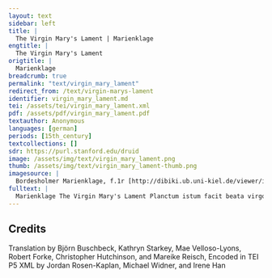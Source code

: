```yaml
---
layout: text
sidebar: left
title: |
  The Virgin Mary's Lament | Marienklage
engtitle: |
  The Virgin Mary's Lament
origtitle: |
  Marienklage
breadcrumb: true
permalink: "text/virgin_mary_lament"
redirect_from: /text/virgin-marys-lament
identifier: virgin_mary_lament.md
tei: /assets/tei/virgin_mary_lament.xml
pdf: /assets/pdf/virgin_mary_lament.pdf
textauthor: Anonymous
languages: [german]
periods: [15th_century]
textcollections: []
sdr: https://purl.stanford.edu/druid 
image: /assets/img/text/virgin_mary_lament.png
thumb: /assets/img/text/virgin_mary_lament-thumb.png
imagesource: |
  Bordesholmer Marienklage, f.1r [http://dibiki.ub.uni-kiel.de/viewer/image/PPN379967243/2/]
fulltext: |
  Marienklage The Virgin Mary's Lament Planctum istum facit beata virgo Maria cum quattor personis deuotis deuotissime bona sexta feria ante prandium in ecclesia ante chorum in loco aliquantaum eleuato vel extra ecclesiam, si bona est aura. Here begins the most devout lamentation of the Blessed Virgin Mary in a compassionate and devout exposition. Planctus iste non est ludus nec ludibrium, sed est planctus et fletus et pia compassio Marie virginis gloriose. This lamentation is neither a play nor a funny joke, but is a lamenting and a wailing and devout compassion for the glorious Virgin Mary. Et cuandocunque fit a bonis et deuotis hominibus, in genere siue in specie valde prouocat homines circumstantes ad pium fletum et ad compassionem, sicut facit sermo deuotus bona sexta feria de passione domini nostri Jhesu Cristi. And in general or in particular, whenever it is performed by good and devout people it will Si non potest fieri bona sexta feria commodose propter sermonem de passione domini, tunc beata virgo faciat istum planctum antea cum suis, sicut feria secunda post dominicam palmarum ante prandium. If, because of the sermon on the Lord’s passion, it is not possible to perform on Good Friday, at the time when the Blessed Virgin together with her confidantes once broke out into this lamentation, [it shall be performed] on the Monday of the Holy Week before lunch. Iste planctus fit commodose in duabus horis et media. This lamentation can be conveniently performed in two and a half hours. Et omnia, que tunc fiunt ab illis quinque personis, non debent fieri cum festinacione nec nimia mora, sed medio et bono modo. And everything which was once done by these five persons shall not be performed in a hurry or exaggeratedly slow, but medium-fast and in a good way. Ille, qui est Jhesus, est deuotus sacerdos. The actor playing Jesus is a devout priest. Maria iuuenis. Mary is a young man. Johannes ewangelista sacerdos. John the Evangelist is a priest. Maria Magdalena et mater Johannes ewangelista iuuenis. Mary Magdalene and the mother of John are young men. Jhesus debet se preparare cum casula rubra. Jesus must wear a red vestment. Johannes simili modo. John must do the same. Jhesus et Johannes debent habere dyademata de papiro; dyadema Jhesu habeat rubram crucem ante et retro. Jesus and John are wearing crowns made of paper; Jesus’ crown shows a red cross at the front and the back. Maria debet se preparare cum vestibus, sicut Maria Magdalena in nocte pasche. Mary must wear a garment like that of Mary Magdalene for the Easter vigil. Johannes habeat gladium de ligno cum vagina, quem tenet in manu, quum exit cum rigmo suo. John has a wooden sword with a sheath which he holds in his hand and with Et Johannes debet sepius tangere cor Marie vel pectus eius. And John has to touch Mary’s heart or Et quum facit actum suum, statim deponit gladium. And when he has performed his part, he immediately lays down the sword. Iuuenis quidam bene vestitus potest postea lumbos crucifixi. Well-costumed young men may take away the sword together with the cloth of silk with which the Blessed Virgin before had covered the loins of the Crucified. Dominus Jhesus cum primo exit cum alijs quattuor personis, deuote portat crucem in manibus suis. In the beginning, the Lord Jesus enters the stage with the four other characters, devoutly carrying the cross in his hands. Et quum cantauit versum "Quoniam tribulacio proxima est", statim deponit crucem. And when he has sung the verse “For tribulation is near,” he immediately lays down the cross. Et quum faciunt planctum, dominus Jhesus debet habere crucifixum ante se. And when they perform the lamentation, the Lord Jesus must hold the cross in front of him. Et cuandocunque facit actum, tunc crucem deponit et intrudit crucifixum. And as soon as he has performed this act, he puts down the cross and rams the crucifix into the ground. Beata virgo stat a dextris Jhesu Cristi cum Maria Magdalena. Together with Mary Magdalene, the Blessed Virgin stands on the right side of Jesus. Johannes a sinistris cum matre sua. John and his mother stand on the left. Virgo Maria quum facit actum suum, vadit ad medium et aliquando vertit se ad filium ad orientum, aliquando ad occidentem, aliquando ad aquilones, aliquando ad meridiem cum gladio Symeonis, quem tenet beatus Johannes ante pectus eius. When the Virgin Mary performs her part, she steps into the center and at one point turns east towards her son, at one point to the west, at another point to the north, and at one point to the south and towards the sword of Simeon, which St. John holds to her chest. Aliquando beata virgo expandit brachia sua, aliquando leuat manus suas ad filium cum oculis: omnia cum moderamine. At one point, the Blessed Virgin reaches out her arms, Quandocunque fecit actum suum, vadit at locum suum et stat a dextris. As soon as she has performed her part, she steps back to her place and stands on the right. Simili modo faciunt alij. The others do the same. Quum exeunt et quum intrant, faciunt tria paria: primo exit dominus Jhesus cum cruce cum Johanne ewangelista, post hos beata virgo cum Maria Magdalena, vltimo mater Johannes cum rectore, et ille incipit psalmum "Circumdederunt me viri mendaces" vsque ad locum preparatum. When they enter and exit the stage, they make up three pairs: first of all, the Lord Jesus Ffinito psalmo dominus Jhesus cantat solus versum "Quoniam tribulacio proxima est" et vertit faciem ad occidentem semper. After the end of the psalm, Jesus alone sings the verse “For tribulation is near,” turns his face westwards and stays this way. Vnusquisque dicat rigmum suum cum deuocione plangendo in eadem et nota et dono discreto. Everyone recites his rhymed Quum Jhesus finiuit versum "Quoniam tribulacio", Johannes ewangelista statim dicit ad omnem populum plangendo: When Jesus has finished the verse “For tribulation is near,” John the Evangelist immediately turns to all the people and sorrowfully says: Johannes ewangelista John the Evangelist: Horet, gij salighen lude, Listen, you blessed people, Vnde latet juw beduden, and let it be shown to you Wo vnse leue here Jhesu Crist, how our dear Lord Jesus Christ, De eyn schepper hemmels vnde eerden ist, Creator of Heaven and Earth, Huden vmme vnsen wyllen heft geleden de marter grot, today suffered great torture for our sake, Dar tho ok den bytteren dot! and, in addition to that, bitter death!   Horet ersten, wo vnse leue here an der tijt to completen  Hear, first of all, how our dear Lord at the time of Compline Vmme vnsen wyllen blodich sweet wolde sweten; sweated bloody sweat for our sake, Dat he alwyllynges ok wolde ga&esup;n, and how he also went voluntarily Dar en syne vygende wolden va&esup;n; to where his enemies caught him, Dat he Judam, synen valschen vrund, and how he kissed Judas, his disloyal friend, Kussen wolde vor syne munt on the mouth, Vnde valsklyken wolde vorraden werden, when he was about to be betrayed as treacherously Alse gy eyn mynsche vp dusser erden. as any man who ever walked the earth. De yoden, de he hadde van herten leeff, The Jews, whom he loved with all his heart, Venghen ene alse eynen morder vnde deeff. took him captive as if he were a murderer or a thief. He wart ok in den suluen stunden In the same hour, Vor Annas ghetoghen vnde gebunden; he was also dragged before Annas and bound; De beghunde en vmme syne lere tho vragen. he [Annas] began to question him about his teachings Do wart he in syne hilgen wanghen geslagen. There he was struck on his holy cheeks.   Horet, wo vnse leue here in der nachtstunde  Hear how our dear Lord on that night Vmme vnsen wyllen wart gevangen vnde gebunden was taken captive and bound for our sake Vnde wort vor byschop Cayphas getoghen! and was dragged before bishop Cayphas! Dar wart he so rechte ouele beloghen: There he truly was basely slandered: Syne vygende, de yoden, dar to rade gynghen, his enemies, the Jews, took counsel Wo se ene mochten to deme dode bryngen. there about how they might put him to death. Dar horde vnse leue here mennich smelyk word: There our dear Lord heard many scornful words: Se staffeden syne werden hylgen bord, they insulted his worthy, holy birth, Se seden, dat he nicht were godes kynd, they said that he wasn’t the son of God; Also deger weren se vorblynd. that is how very blind they were. Syne gotlyken ogen see vorbunden; They bound his godly eyes; Alumme en de grymmighen yoden stunden all around him stood the grim Jews Vnde hadden en vor enen doren who took him for a fool Vnde slogen en to synen gotlyken oren. and struck him around his godly ears. Se spreken smelyken: bystu Crist, They spoke mockingly: if you are Christ So entrade, van weme du geslagen byst! then tell us who hit you! Se bespygeden syn gotlyke antlat, They spat on his godly countenance, Se makeden dat vul vnreyne vnde nat, - they sullied and drenched it completely – O leuen vrundes, wat groter smaheyt was em dat! O dear friends, what a terrible offence this was to him!  Horet, wo vnse leue here wart vor Pylatum gebracht!  Hear, how our dear Lord was brought before Pilot! Dar wart he so rechte ouele bedacht: There he was truly mistreated: Se seden, dat vnse here were eyn droghenere they said that our Lord was a deceiver Vnde lerede deme volke ok valsche lere. and also that he taught the people false teachings. Pylatus sende vnsen heren hen to herodes; Pilot sent our Lord to Herod De wart sere gevrowet des: who was very pleased about this: He me&esup;nde, dat he were eyn to&esup;uerer he thought that he [our Lord] was a conjurer Vnde ok der lude gokeler. and also a misleader of the people. Herodes hadde gerne wunder van em geseen; Herod would have gladly seen some of his miracles; Des enmochte em doch nicht bescheen. but that was not to happen for him. He began vnsen heren vele to vraghen, He began to ask our Lord many questions Vnde de yoden begunden ouer em sere to klaghen: and the Jews began to complain greatly about him; Vnse here sweech al stylle vnde wolde em nicht berichten, and our Lord kept completely silent and would not tell him anything; Do bespottede Herodes Jhesum Cristum myt alle synen knechten, then Herod, with all his men, mocked Jesus Christ. He to&esup;ch em eyn do&esup;ren kleyt an He dressed him in a fool’s costume Vnde let en also wedder to Pylatum gan. and sent him back to Pilot like that. Dat le&esup;et vnse leue here myt groder dult Our dear Lord endured this with great patience Vor vnse sundychlyken schult. for our guilty sins. Horet, wo vnse leue here vmme vnse sunde Hear, how our beloved Lord was pitifully bound Yamerliken vmme eyne zule wart gebunden! to a column for the sake of our sins! Also mortlyken sere Thus was our dear, Wart do geslagen vnse werde truten here, worthy Lord murderously beaten. Lat an al synem lychamme nicht heles enbleeff No part of his body was left intact Vnde syn dure blo&esup;d ouer alle syn leuent dreff. and his precious blood ran all over his living body. Se vlechteden eyne scharpe do&esup;rne krone; They wove a sharp crown of thorns De druckeden se an syn houet schone, and pressed it down upon his fair head Dat syn hylge dure blo&esup;t so that his holy, precious blood Ouer syn hilge antlat vlo&esup;t. flowed down over his blessed countenance. Dar worpen se vort ere vule spekelen an, They spat foully [upon him] Dat he wart gestalt alse eyn spyttels man. so that he looked like he was made of spit. Se slogen syn hilge houet myt enem rore They beat his blessed head with a rod Vnde belacheden Marien kynt alse enen doren; and laughed at Mary’s child as if he were a fool. Se togen em eyn purpuren kleyt an vnde vyllen vp ere knee They dressed him in purple and fell to their knees: Ghegrutet systu, der yoden koningh! ho&esup;nlyken spreken see. “Hail to you, King of the Jews!”, they said disdainfully.  Dar negest wart vnse leue here vor gherichte getogen  After that our dear Lord was dragged before the court Vnde menniger hande wijs valschlyken beloghen. and was treacherously slandered in many different ways. Eyn valsch ordel wart ouer em geda&esup;n, A false verdict was passed on him so Dat me ene scholde an eyn krutze sla&esup;n. that they crucified an innocent man. He droch synes sulues crutze vth der stat; He dragged his cross of beams out of the city. Tho groter smaheyt schach em dat. It was a great disgrace that this happened to him. Se hangeden en daran lyk enem mysdedegen deue. They hanged him on it like a scurrilous thief. Do bewysede he vns syne groten leue, There he showed us his great love In deme dat he vor syne vygende bat, by praying for his enemies; Dar he af geleden hadde pyne vnde groten hat. there he had cast off pain and great hatred. Syner drofnysse was noch vele mere: His suffering was yet even greater: He leyt bynnenwendych alto grot herte swere, inside, he suffered great and unbearable anguish Do he syne werden moder Marien when he heard his worthy mother Mary Horde bytterlyken sere wenen vnde scrygen. very bitterly weeping and crying. Dar weren ok twe mo&esup;ordere gevangen; Two murderers had also been caught; disgracefully, Dar wart he smelyken twyschen gehanghen. he was hung between them. Deme enen vorgaff he in der latesten stunde He forgave one of them in his final hour Vmme eyne korte ruwe al syne sunde. after he had done brief penance for all his sins.  Vnse leue here rep ok eynen yamerlyken schrey:  Our beloved Lord let out a woeful cry: Hely, hely, lamazabathani! “Hely, hely, lamazbathani!” Dat ys: myn got, myn got, worvmme hestu my vorgeten? That is to say: “my God, my God, why have you forsaken me?”Matthew 27:46 Do bespotteden en de yoden vnde dar entyegen repen: Then the Jews mocked him and shouted back at him: Kum hijr nedder van deme crutze, bystu Crist, “Come down here from the cross if you are Christ So wyl wij louen, dattu godes sone byst! then we will believe that you are God’s son!” Dar negest eschede vnse leue here drynken; Thereafter our beloved Lord asked for a drink; Do leten se em etyk vnde gallen schenken. then they had vinegar and gall brought to him. Dar neghest sprak he: consummatum est! Thereafter he spoke: “it is finished!" Vnde ok: in dyne hende bevole ik, vader, mynen geyst! And also: “In your hands father, I command my spirit!” Also leyt do den bytteren dot vnse leue here. Thus our lord suffered bitter death. Ok wart syne hilghe syde doresteken myt enem spere; Thus his holy side was pierced with a lance; Dar vlo&esup;t vth water vnde blot. water and blood flowed out of it. Dar sach me do an den creaturen yammer grot: Then the creatures were seen to suffer great sorrow: De harden steyne toreten van synen pynen, The hard stones shattered for his pain, Der sune let van groter dro&esup;fnisse ere schynent, The sun stopped shining for great distress, De erde began van grotem yammer to beuen, The earth began to quake for great sorrow, De doden in den grauen begunden ok wedder to leuen. - The dead in the graves came back to life again. Leue vrunde, gy hebben hort, wat leden het Jhesus Cristus vnse Dear friends, you have heard what our dear Lord Jesus Christ has suffered. Nu wyl ik juw lesen noch vuste mere: Now I want to read much more to you: Dat lydent sunte Marien, dat wyl wij hijr nu anheuen. We now want to start telling what St. Mary suffered. God late juw so lange leuen, May God let you live so long Dat dij syne hulde vordenen, - that you earn his grace, Vnde helpet huden sunte Marien wenen! and, today, help to mourn St. Mary! Betrachtet huten myt vlyte ere byttercheyt, Consider carefully today her bitterness De se so swarlyken leyt that she suffered so deeply Vmme eres leuen kyndes dot, for the death of her beloved child, Dar he vns mede geloset heft vth aller not! by which he delivered us from all our misery! Hijr vmme, gij vrowen vnde ok gij man, For that reason, all you women and men, Latet juw ere lydent to herten ga&esup;n! let her suffering enter your heart! Bewenet dat van herten ynnichliken, Lament this profoundly from the heart, Dat gij mogen myt vrowden ewychlyken so that you can be joyfully and eternally Myt gode vnde myt Marien wesen with God and with Mary Vnde vor der ewygen helle genesen! and be saved from eternal Hell! Dat vns dat allen beschee, For this, which is happening to all of us, So gat sytten vp juwe knee, go down on your knees, Spreket eyn Pater noster myt ynnicheyt say a heart-felt pater noster Vnde ok Aue Maria to juwer selen salycheyt! and an Ave Maria for the salvation of your soul! Johannes post Pater noster dicit ad omnem populum Following the paternoster, John says to all of the people: Ghat sytten, gy leuen kynder, an dessen guden daghe, Be seated, dear children on this fine day, Horet der reynen junckfrowen Marien weynent vnde klaghe! hear the weeping and lament of the pure virgin Mary! Beata virgo Maria iucipit hic planctum suum dolorosissimum deuotissime. Psalmus: St. Virgin Mary here piously begins her most sorrowful lamentation. Psalm: *Anxiatus est in me spiritus meus, *My spirit is afraid, *In me turbatum est cor meum! *My heart is restless! *Nu bedrouet sik myn geyst an mynem herten sere, *Now the spirit in my heart becomes very sad, *Noch mer wen gy wyf gewan dorch mynes kyndes ere. *exceeding even what you, women, gained through my child’s honor. Sancta Maria dicit et vertit se ad populum St. Mary speaks and turns toward the audience. O aller barmhertigeste god, Oh most merciful God, Wo grot ys myne klaghe vnde myn not how great is my lament and my suffering Vmme Jhesus Cristum, den leuen sone myn! because of Jesus Christ, my beloved son! Ik vruchte, he mot in groten noden syn. I fear he may be in great peril. Ach woste yk, wor yk mochte Alas, if I only knew where I could Ghan, dar yk ene sochte! go to search for him! Dar gynge yk myt wyllen gerne hyn, Gladly and willingly I’d go there Scholdet ok kosten dat leuent myn. even if it would cost my life. Beata virgo cautat hoc The blessed virgin sings this: Conturbata sunt omnia ossa mea, et anima mea turbata est valde. All my bones are disquieted, and my soul is in great turmoil. Sancta Maria statim dicit ad Johannem: St. Mary immediately says to John: Johannes, myn leue o&esup;m, wat mach dat beduden? John, my dear nephew, what may that mean? Ghynnert synt gesammelt vele lude, Many people have gathered, Se ropen lude und beren swar. they are grieving loudly and behaving sadly. Eya nu gha myt my alda&esup;r Come on, go there with me, La&esup;t vns beseen, wat see bedryuen! let us have a look at what they are doing! Sanctus Johannes respondet St. John responds: Neen, Maria leue medder wij moget leuer blyuen! No, dear mother Mary, we would rather stay here! De yoden synt eres ouermodes also vil, The Jews are so full of arrogance, Vor war ik dy dat saghen wyl. in truth I want to tell you this! Se brochten sunte Peter darto in desser nacht, They made St. Peter this night, Dat he synes heren vorso&esup;k vnde syner macht; forsake his lord and his power; Schege my armen manne ok also, if the same thing happened to me, a mere man, Des worde yk nummer vro. I would never be happy again. Sancta Maria respondit St. Mary responds: Johannes, myn vil leue vrund, John, my very dear friend, Twyde my an desser stund, listen to me at this hour Vnde ga myt my aldar, and go with me there, Wente yd ys dar mennich var! because there are many dangers! Lat vns beseen, wat se bedryuen! Let us see what they are doing! Ik wyl stede by dy blyuen; I will remain ever by your side; Myt der warheyt schaltu dat beseen: in truth, you shall see this: Ik wyl vaste sta&esup;n vnde ok nicht van dy vleen I will remain steadfast and not leave your side. Sume nicht! wij mogen nu nicht lenger stan. Don’t delay! Let’s not stay here any longer. Sanctus Johannes respondet St. John responds: Maria, leue medder, yk wyl gerne myt dy ga&esup;n. Mary, dear mother, I will gladly go with you. Scholde yk ok darvmme lyn den bytteren dot, Even if I suffer a bitter death, Ik vorlate dy nicht in desser groten not. I will not abandon you in this great peril. Valde modicum transeunt, silicet, si est opus, usque ad medium circuli. Et sancta Maria statim incipit cantare Quickly they move over, if necessary; namely, up into middle of the circle. And St. Mary immediately begins to sing: *Owe des ghandes, des yk gha *Alas that I walk *Myt yamer vnde myt ruwen! *With pain and sorrow! *Myn kynt an deme crutze steyt, *My child is standing with the cross, *Myn leyt wil sik vornuwen. *My suffering begins again. (Hic imponit gladium) (Here she picks up the sword) *Owe, owy, owe *Alas, alas, alas *Des gandes, des yk nu ghe! *That I must walk this path! *Ik mot scrygen yummermer: *I must wail now and forever: *Owe, owy, owe! *Alas, alas, alas! *Bedrouet synt de synne myn, *My senses are defeated, *Went de heylant ys in pyn, *because the Saviour is in pain *De myn kynt ys vnde ok myn god *who is my child and also my God, *Vnde der enghel sabaoth. *and the lord of angels. *Owy, owe! *Alas, alas! *Owe, leyder wat ik nu vynde *Alas, more painful still is what I see *An mynem herten truwen kynde! *in the child dear to my heart! (Hic deponit gladium) (Here she puts down the sword.) *Wor schal ik arme maget blyuen? *Where shall I, poor maiden remain? *Dot, kum her vnde my vorswynde! *Death, come here and claim me! Sancta Maria extendit manum ad filium hic et dicit ad sanctum Johannes Here St. Mary extends her hand to her son and says to St. John: See, Johannes leue o&esup;m, See, John, dear nephew, Wat ys gehanget vor vns an den bo&esup;m, what is hanging before us on the tree, Ys yd eyn mynsche edder eyn worm? is it a man or a serpent? Id wyndet sik in den neghelen vnde drift groten storm; It twists itself on the nails and is in the great throes of death; Id mot in groten bytteren pynen syn. it must be in great and bitter pain. Sanctus Johannes respondet plangendo St. John responds, mourning: Owe, Maria, dat ys dat leue kynt dyn! Alas Mary, that is your beloved child! See, wo yd gevyllet sta&esup;t See, how he hangs there tormented Vnde ok vp synem hilgen houede ha&esup;t and around his holy head Van scharpen do&esup;rne eyne krone! he has a crown of sharp thorns! Dat hilge blot vlut ouer syn antlat schone, Holy blood flows over his lovely face Ok ouer syne ogen bet in syne munt. Tand over his eyes and into his mouth. O Maria, see, wo yd steyt gewund: O Mary, see how he hangs there tortured: Dat mochte eynem stene entfarmen! that even a stone could be moved by it! O leuen kyndere, helpet dat altomale bekarmen! O dear children, now all help to lament him! Sancta Maria respondet: Saint Mary responds: Owe, ys dat myn leue truten sone? Alas, is that my dear beloved son? Ik wolde, dat syne scharpen dornekrone I wish that his sharp crown of thorns Vp mynem houede sete an dessen stunden, sat on my head in this hour, Vnde syne mennichualdigen depen wunden and his many deep wounds Vor em weren an mynem lyue, were on my body Vppe dat he mochte leuendich blyuen. instead of his so that he could stay alive. Et cantat: And she sings: *Owe, yamer vnde not! *Alas, pain and misery! *Owe, mynes leuen kyndes dot, *Alas, the death of my dear child *Den ik an herten drage *that I carry in my heart *Vnde so yamerliken klaghe! *and lament so sorrowfully! *Yo gha ik wedder vnde dort, *Now I go here and there, *Noch entret hijr nemant vort, *and still no one here steps forward *De desse martere beweynede! *to mourn this suffering! *Owe, elende! *Alas, miserable ones! (Hic plangit cum manibus.) (Now she gestures mournfully with her hands.) *Owy, owe my huten vnde jummermer Alas, woe is me today and forevermore *Vmme mynes kyndes do&esup;t! *because of my child’s death! *Myn kummer ys so rechte grot. *My sorrow is so very great. *Owy, owe! *Alas, woe is me! Et dicit vlterius And continues: Eya, moderlyke herte, Oh, motherly heart, Wat lydestu pyne vnde smerte! how you are suffering misery and pain! Dominus Jhesus dicit habens crucifixum ante se Holding the cross in front of him, Lord Jesus says: Myn volk, wo seer hestu dy an my gewraken! My people, how much you have tormented me! Ik hebbe dy doch nicht to leyde gedan edder gespraken? I didn’t do or say anything to harm you. Myn volk, yk vorede dy ouer dat wylde meer My people, I lead you over the wild sea Vnde vordruckede Pharaonis heer; and I swallowed Faroah’s army; Ik reghende dy enghelsch brod I made the angels’ bread rain down Yn der wo&esup;stenyge to dyner no&esup;t: in the desert to relieve your hardship: Darvmme hestu my ghevanghen this is why you captured me Vnde darto an dat crutze gehanghen! and hung me on the cross! De vosse hebben ere kulen, Foxes have their dens Dar se ynne schulen, where they hide, De vogele hebben ere neste, birds have their nests, De heren hebben ere gheveste, - lords have their strongholds, Des mynschen sone leyder nicht enha&esup;t, -- the son of man sadly doesn’t have any place Dar syn kranke houet ane sta&esup;t. where his poor head may rest. Owy vnde we, wart doch ny mynschen so we! Alas and alas, never did anyone suffer so much! Sancta Maria cantat post hoc Then St. Mary sings: *Ik horede enen ro&esup;p: *I heard a cry: *Dat ys mynt kynt Jhesus, de myr geschop *that is my child Jesus, who created me *Vnde al de werlt gemeyne; *and all the world together; *Des mot yk arme schrygen vnde weynen. *because of that I must weep and cry. *Van Jherusalem gy vrowen, *You women of Jerusalem, *Nu helpet huden schowen *now join me in watching *Mynes leuen kyndes dot, *the death of my beloved child, *Dat hyr hanget naket vnde blot! *who hangs here naked and stripped. *Owy, owe! *Alas, alas! Sancta Maria dicit post hoc ricmum After these rhymes, St. Mary says: Ach wo grote pyne vnde smerte Oh, what great pain and sorrow Lydet myn arm bedrouede herte my poor afflicted heart suffers Vmme mynes leuen kyndes byttercheyt, Because of the torment of my dear child, Dat in so groter not an deme hilgen crutze steyt! who hangs on the holt cross in such great misery! Weren vnse herte ok van steynen, Even if our hearts were of stone, Se mosten doch nu mede weynen. They would still have to weep with us. Sancta Maria vertit se ad filias Jerusalem dicens vel cantans St. Mary turns to the daughters of Jerusalem, saying, or rather singing: *Weynet gij truwen susteren myn, *Weep you loyal sisters of mine, *Helpet my armen drouych syn *join me in my sadness *Vnde klagen mynen not! *and lament my misery! *Myn kummer ys worden grot *My grief has grown and grown *Vmme mynes kyndes do&esup;t. *at the death of my child. Et dicit vltra ad filias Jherusalem And she says, continuing, to the daughters of Jerusalem: Gij leuen sustere, latet juw entbarmen You dear sisters, Huden ouer my vyl armen! have pity today for poor me! Seet an myne smerte vnde grote byttercheyt, Look at my pain and my great torment, De yk an mynem herten drage vmme mynes kyndes leyt! that I carry in my heart because of my child’s suffering! Sancta Maria Magdalena St. Mary Magdalene: *O quantus luctus *Oh, what great grief *Nobis est inductus *is laid upon us *Pre hac tristicia! *by this sadness! *Owe vns armen! *Alas, poor us! *Got late sik irbarmen *God have mercy *Ouer vnse grote leyt! *on our suffering! Sancta Maria Magdalena vadit ad medium et dicit ricmum St. Mary Magdalene goes to the center and says in rhyme: Owe, wo grote yamercheyt Alas, how great sorrow Vns armen vrowen nu besteyt affects us poor women now Dorch de bytteren martere vnses leuen heren, because of the bitter martyrdom of our dear Lord, Den huten de yoden myt groten vneren whom today the Jews, with great dishonor, Vnde myt vnschult hebben to deme dode bracht! put to death, an innocent man! Eya, dyt ys wol eyn bedrouet dach, Oh, this is indeed a sorrowful day, Dat wij ene vor vns hanghen seen! on which we see him hanging before us! Wo mochte vns groter leyt bescheen! How could any greater sorrow befall us! O leue here Jhesu Criste, wo gherne stoure yk vmme dy, O, beloved lord Jesus Christ, how gladly I would die in your place, Wente van groten sunden hestu gheloset my. because you have delivered me from great sins. Et cantat vlterius pro gratiarum actione And she continues in song, as an act of gratitude: *Ghelauet systu, here Jhesu Crist, *Praise be unto you, lord Jesus Christ *Went du also barmehertich byst, *because you are so merciful, *Dattu dy yo wult irbarmen *that you show mercy *Ouer my vyl armen! *to poor me! *Du hest geloset my, *you have saved me; *Des wyl yk jummer lauen dy. *for that I will always praise you. Maria Magdalena dicit statim ad beatam virginem Mary Magdalene immediately says to the Blessed Virgin: O Maria, eddele, reyne maghet, Oh Mary, noble and pure maiden, Dyn grote lydent sij deme leuen gode gheklaghet. your great suffering shall be mourned before God. Mater Johannis ewangeliste cantat post hoc Then the mother of John the Evangelist sings: *Jam auctor lucis *Now the creator of light *Nunc in ligno crucis *hangs constrained *Stat in angustia. *on the wood of a cross. *Nu sy wij myt sorgen *Now, today, we are *Huten gar vorborgen *laden with troubles *Vnde in der yamercheyt. *and in sorrow. Mater Johannis dicit The mother of John says: O wo grote not vnde smerte Oh what great misery and pain Lyden nu vnse bedroueden herte, our saddened hearts suffer now Wente wij Jhesum Cristum, der waren sunnen schyn, because we see Jesus Christ, the true light of the sun, In groter yamercheyt vor vns hangen seen! hanging in front of us in great sorrow! O leuen kyndere, bewenet nu vnses heren dot, Oh dear children, now weep for our lord’s death Vppe dat he vns mote losen vth aller no&esup;t! so that he might deliver us from all hardship! O leue here Jhesu Criste, mochte yk nu myt dy steruen O dear lord Jesus Christ, if I could die with you now, Vnde also dyne hulde vorweruen, and with that procure your grace, Ik sumede nicht bet tho morghen I would not wait until tomorrow Vnde wolde dar ok nicht vore sorghen. and also would not think twice about it. Maria, leue suster, dyn grote lydent vnde weynen Mary, dear sister, your great suffering and weeping Mochte vntfarmen deme harden steyne. would move a hard stone to pity. Sancta Maria vertit se ad populum et dicit St. Mary turns to the audience and says: Ach wo grote pyne vnde smerte Oh, what great pain and sorrow Lydet myn arme bedrouede herte my poor afflicted heart suffers Vmme mynes leuen kyndes byttercheyt, Because of the torment of my dear child, De in so groter not an deme hilgen crutze steyt! ho hangs on the holy cross in such great misery! Weren vnse herte ok van steynen, Even if our hearts were of stone, See mosten doch nu mede weynen. they would still have to weep with us. Maria cantat Mary sings: Vrunt Johannes, neue gute, Friend John, dear nephew, Help my armen godes moter help me, poor mother of God Klagen mynes kyndes leuent, to lament the life of my child Dat deme dode ys gegeuen! who has been put to death! O wat Cristus duldet Oh what Christ suffers, Vnde an deme crutze sweuet hanging on the cross, Gar al vnuorschuldt! free of guilt! Sancta Maria ad filium suum benedictum dicit hoc et ad sanctum Johannem ewangelistam St. Mary says this to her blessed son and to St. John the Evangelist: O wy vnde we, wo grot herteleyt Oh, alas and alack, what great heartache Ys my armen bedroueden moder nu bereyt, now afflicts me, a poor wretched mother, O leue kynt, vmme de bytteren marter dyn! O dear child, because of your bitter torment! Hijr vmme, Johannes, leue neue myn, Therefore John, my dear nephew, Help my armen moder beklagen vnde beweynen help this poor mother to lament and bewail Jhesum Cristum den vyl reynen, Jesus Christ, in his purity Den de yoden hebben gevanghen whom the Jews took captive Vnde ok an dat hilge crutze ghehangen! and hanged on that holy cross! Leue o&esup;m, lat dy dit to herten ga&esup;n, Dear nephew, let this enter your heart, Wente he dy alle gud heft geda&esup;n! Tbecause he has only done good things for you! Sanctus Johannes cantat et vertit se ad populum Saint John sings and turns to the people: Tristor et cuncti tristantur I am saddened and all are saddened De tua tristicia; because of your misery; [Omnes] Tecum lacrimantur, all are crying with you, Eructant suspiria. they are breaking out in loud sighs. Hic rubescit oculus, These eyes are becoming red, Flet fidelis populus the faithful people cry De Cristi mesticia. over Christ’s torments. Maria, moder vnde maget reyne, Mary, mother and pure virgin, Yk byn dyner suster kynt. I am your sister’s child. Dyn grote scrygent vnde dyn weynent Your great crying and wailing Klagen alle, de hijr synt. is lamented by all who are present. Hijr wert vyl mennich oge rot Here many eyes are turning red Vmme dynes kyndes dot, because of the death of your child Dat hijr hanget ver vns blot. who hangs here in front of us naked. Johannes vltra dicit ad Mariam, matrem Cristi John then says to Mary, mother of Christ: Maria, leue medder, he scholde eyn steynen herte dragen, Mary, dear mother, he would have to have a heart of stone, De dynes kyndes dot nicht kunde helpen beklagen; who could refrain from helping lament the death of your child. Wart gy mynsche so steynen, Are you people made of stone De nu myt vns nicht kunde weynen? that you cannot cry with us? Maria, leue medder, we nu wyl rechte ouerdencken Mary, dear mother, the one who will now rightly consider Vnde ok in syn herte sencken and take into his heart your crying, Dyn weynent, den scrygent, dynes reynen herten not Tyour wailing, the grief of your pure heart Vnde dynes leuen kyndes bytter dot, and the bitter death of your dead child, De mot myt dy trurent han can share your sorrow Vnde aller werlde valsche vrowde la&esup;n. and relinquish the false joy of all the world. Sancta Maria Magdalena et mater Johannis ewangeliste simul cantat St. Mary Magdalene and the mother of John the Evangelist sing together: O quam tristis et afflicta Oh, how sad and afflicted Fuit illa benedicta was the blessed Mater vnigeniti! mother of the incarnated! Quis est homo, qui non fleret, Who is the man who does not cry, Matrem Cristi si videret when he sees the mother of Christ In tanto supplicio? in such great anguish? Mater Johannis dicit ricmum The mother of John says in rhyme: Ach, ach, wo sere lyde wy grote swere Alas, alas, how greatly we bear an immense burden Vmme dy, o leue truten here! for your sake, oh dear beloved lord! Sancta Maria cantat et vertit se ad occidentem St. Mary sings and turns to the west: We helpet klagen myn grote leyt? Who will help lament my great pain? Myn yamer de ys worden breyt. My sorrow has become immense. Wo kan ik arme dat nu dragen, How can I, poor me, now bear that Went yk in alle mynen dagen when, in all of my days, Ny vornam sulke swere! I have never experienced such a burden! Horen noch seen yk enkan; I can neither hear nor see: So grot leyt ny wyf gewan, such great suffering no woman has ever endured So yk arme nu dulde, as I - poor me - now do, Went he steruet ane schulde; since he dies without guilt: Dat komet van syner lere. that results from his teaching. Hic Maria virgo inspicit filium et eleuat manus ita cantans: Here the Virgin Mary looks at her son and raises her hands, singing thus: Trut sone myn, My beloved son, De moder dyn your mother An desser stunt at this hour Vt herten grunt from the bottom of her heart (Hic subtrahit manus.) (She lowers her hands.) Dy byddet ynnichliken: prays fervently: Giff my dynen dot Grant me death In desser not! in my peril! (Hic tangit pectus.) (She strikes her chest.) Myn herte, brich, Break my heart, Went ik see dich for I see you Hangen so yamerlyken! hanging so wretchedly! Hertenkynt, sprych, Child of my heart, speak, Myn not ys so bytterlich! my sorrow is so bitter! Hic Johannes capit gladium ambabus manibus, cum eo tangens virginis pectus genebus flexis. Et Maria cantat vlterius Here John grasps the sword with both hands and with it touches the chest of the kneeling Virgin. Mary continues, singing: Trut sone wert, Beloved worthy son, My geyt eyn swert a sword of misery Van yamer dorch myn herte! pierces my heart! (Hic vertit se ad occidentem et tangit pectus) (Here she raises her eyes to her son.) Do vp dyne ogen, see my an, Raise your eyes, look at me, Lose myner sorgen bant! release the binds of my suffering! Trut sone, kynt, Beloved son, child, Blodich dyne lede synt, your limbs are bloody, Dat gift my grote smerte! that causes me great pain. (Hic vertit se ad occidentum et tangit pectus.) (Here she turns her head and beats her breast.) Brich, herte myn, brich, Break my heart, break, Went yk hijr sta so bytterlich! since I stand her so wretchedly! So enmach nemant trosten mych, Nothing may console me Men de dot alleyne. but death alone Ik bydde dy, dot, I beg you, death, Kum, lose my vth desser not! come, release me from this grief! My ys worden myn herte dot, My heart has died, Ik enmach nicht mer weynen. I cannot cry anymore. Eya valsche yodenkynt, Alas, duplicitous Jew-children, (Hic vertit se ad aquilonem.) (Here she turns to the north.) Wo synt gy myt synnen blynt, How could you be so senseless Dat gy myn trut leue kynt as to destroy my dear beloved, Aldus ane schult vorderuen! innocent child thus! Wat han ik arme ju gedan, What have I, so wretched, done to you, Dat gy myn leuent lan that you let my life continue In so groter swere stan? in such great misery? Yk wunsche myt em to steruen. I wish to die with him. Hic Maria Magdalena et mater Johannis cantant secundo simul sicut prius canticum "O quam tristis et afflicta" s. et mater Johannis dicit ricmum "Ach ach, wo sere" vt prius Here Mary Magdalene and the mother of John sing together for the second time the earlier song “How sad and afflicted”. The mother of John says the rhyme “Alas, alas how greatly” Post hoc statim beata virgo Maria, si potest hoc commodose fieri. Immediately after this, the Blessed Virgin Mary, if it can be done conveniently, incipit secundo cum omni deuocione canticum "We helpet klagen myn grot leyt? Myn yamer de ys worden breyt" vt prius. begins for the second time with great devotion “Who will help to lament my great pain? My sorrow has become so immense" as before Et cantat ex integro cum omnibus gestibus sicut prius. and she sings with all her heart with all the gestures just as before. Sancta Maria quando finiat canticum istud secundo dicit ricmum When Saint Mary finishes this song for the second time, she says this rhyme: Eya schone bouen alle schone Alas, beauty above all beauty, Eya herteleue sone, alas, son, dear to my heart, Wor ys dyne schone hengevaren? where has your beauty disappeared to? Du werest de allerschoneste gebaren, You were the most beautiful child De gy van moderlyue gebaren wart, ever born of a mother's womb, Also wunnychlyck vnde tzart! so delightful and tender! Dy weren dyne wanghen, Your cheeks were Oft se myt rosen weren behanghen; as if they were garlanded with roses, Dyn antlat scheen also de sunne, your face shone like the sun, Dyn ogenblyk was also eyn vrolyk wunne. your gaze was joyful bliss. >O leue sone Jhesu Crist, Oh, beloved son Jesus Christ, Wo sere du nu gewundet byst! how terribly you are wounded now! Dy synt dyne lede van blode rot, Your limbs are red with blood Wentu an deme crutze lydest grote not. since you are suffering great anguish on the cross. Eya, du valsche yoden deyt, Oh you false deed of the Jews, Du werest dar sere to bereyt which was well built Dattu myn leue kynt mochtest bevlecken! to stain my beloved child! Ik wyl dat wedder bedecken: I want to cover him again: Id schal nicht lengher naket stan, He shall not remain naked any longer, Mynen do&esup;k wyl yk em vmme sla&esup;n, wrap my shawl around around him. Wente yk arme moder Marie and I, poor mother Mary, Eynen anderen doek wedder lye. will borrow another shawl later. Sancta Maria accipit hic pannum de serico album, cum quo tegit lumbos crucifixi, quem iuuenis quidam tenet cum galdio Symeonis et statim subdit. Saint Mary takes a shawl of white silk and with it covers the loins of the Crucified, the young man takes it with the sword of Simeon and immediately pulls it down again. Leuen kyndere, my ys grot not, day yk weyne. Dear children, my suffering is so great that I cry! O Maria Magdalene, Oh Mary Magdalene, O wat lydet nu dat leue kynd myn Oh how my dear child is now suffering, Vnde ok de werde truten meyster dyn! and also your beloved and worthy master. Maria Magdalena respondet Mary Magdalene replies: Maria, aller junckfrowen eyn ere, Mary, glory of all virgins, Ik bekenne wol, wat myn leue truten here I understand well what my dear beloved Lord suffers Nu lydet vor vns allen; now before us all; Ik mot van ruwen nedder vallen I cannot help but fall to the ground in pain Vnde beweynen syne grot herteleyt. and lament his great and heartfelt sorrow. O, wo he nu an deme crutze steyt! Oh, how he now hangs on the cross! (Eleuat oculus) (she raises her eyes) Eya Maria, neen mynslik herte Oh Mary, no human heart Kan begrypen syn lydent vnde grote smerte! can understand his suffering and great pain! O du valsche yodendeyt, Oh, you false deed of the Jews, Du makest, dat yk mot syngen eyn klagheleyt! it is your fault, that I must sing a lament! Maria plangit in medio circulo (Maria scilicet Magdalena)cantando vt sequitur Mary, that is to say, Mary Magdalene, mourns with song in the middle of the stage and continues: Maria, moder, reyne schryn, Mary, mother, shrine of purity, Dyn klagent wundet sere myn, your lamenting wounds me sorely, Darto de pyn as does the pain Des leuen truten heren myn! of my dear beloved Lord! Here, wo grot ys nu dyn not! Lord, how great your misery is now! Beweynen mot yk dynen dot. I must mourn your death. Der gnaden sot The fountain of grace Lyt den starken, swaren stot. is dealt a strong and heavy blow. Ik laue dy, leue here, I praise you greatly, dear Lord, An mynem herten sere in my heart, Nu vnde jummermere; now and forever more. Wo gud was dyne lere! How great were your teachings! Des lyde yk grote swere, For this I endure great anguish, Wor yk my henne kere, wherever I turn, O koningk aller eren! o king of honour. Maria Magdalena dicit Mary Magdalene says: O du arme yodenkynt, Oh you poor Jew child, Wo sere bystu nu vorblynt, how blind you are now, Dattu mynem leuen truten heren that you bound and captured Myt so groten vneren with such great dishonour Ghebunden hefst vnde ghevanghen, my dear beloved Lord Dartho in dat crutze ghehanghen! and hung him on the Cross! O Maria, syn lydent heft vnse herte do&esup;rgesteken, Oh Mary, his suffering has pierced our hearts, Also dat wij alle nicht vele mer konen spreken! so that all of us can hardly speak anymore! Alle gij leuen vrunde, de gij hijr nu vmme sta&esup;n, All you dear friends, who now are gathered here, Latet juw vnses heren lydent to herten ga&esup;n! let the suffering of our Lord enter your hearts. Wylle gij na dessem leuende myt vrowden syn, If you want to be joyful after this life, So danket em vor desse grote sware pyn! then be thankful to him for this great and heavy pain! Sancta Maria planctum istum cantat bis et eleuat brachia et plangit cum manibus et hoc quando pausat et tacet. St. Mary sings the following lament twice and raises her arms and mourns with her hands and then stops speaking and is silent: Owy, owe, wat lydet nu myn herte? Alas, alas, what is my heart now suffering? Owy, owe, dat lydet grote smerte! Alas, alas, it suffers great pain! Owy, owe, myr ys rechte, so en swert Alas, alas, I feel as if a sword, (Hic expandit manus.) (Here she extends her hands.) Dorch myne zele vnde ok dorch myn herte vert! were piercing my soul and my heart! O, owe, dat ys my nu beschert! Oh woe, that this has befallen me! O, owe, schach my ny so leyde! Oh woe, nothing so painful ever happened to me! Virgo Maria dicit vlterius ad populum: The Virgin Mary speaks further to the audience: Nu schowet, gij salygen lude, Now behold, you blessed people, Desse groten martere hude! the great torment happening today! Van yamer vnde van smerte My heart has been cut into pieces Dorchghesneden ys myn herte. by sorrow and by pain. Hic tangit cor eius cum gladio dicens sic Here she touches his heart with the sword, saying: Schowet, wo Symeonis grymmige douendige swert Behold how the grim and gruesome sword of Simeon Dorch myne sele vnde ok dorch myn herte vert! pierces my soul and pierces my heart! Gy saligen vrowen vnde man, You blessed women and men, Latet juw dat seer to herten gan let this deeply enter your hearts Vnde byddet den ryken got, and ask mighty God Dat he juw behode vor alsodane not, to protect you from this peril Dat gij an juwen kynden with your own children! Nummer alsulken yamer vynden! so that you never know such pain Mater Johannis ewangeliste cantat post hoc The mother of John the Evangelist then sings: Ach, wo sere Oh, how much Lydestu, here, you suffer, Lord, Grote pyne great pain Vmme de dynen, for your people, Borne der barmeherticheyt! fountain of charity! Ik wyl lauen I want to praise Allen bauen above all, Dyne gnade your grace Vro vnde spade morning and night, Alle tyt myt ynnicheyt. all the time with devotion. Et dicit vlterius And she continues to speak: Jhesu Criste, dyn grote herteleyt Jesus Christ, your great and heartfelt suffering, Vnde Marien, de so drouich hijr vor vns steyt, and Mary, who stands so bereft before us, Maket mennighem syne oghen rot. make many eyes red with tears. Help vns, leue here, vth aller not! Deliver us, Lord, from all peril! Troste myne leuen susteren Marien Comfort my dear sister Mary Vnde ok, de nu vmme dy weynen vnde scrygen. and also those who are crying and wailing for your sake. Hic vertit se ad populum beata virgo Maria Now the Blessed Virgin Mary turns to the audience: Groter klage ys myr not; I must lament greatly: Owe, leghe yk vor en dot! If only I could die in his place! Schypper, vader ys he myn, He is my creator and my father, Vnde yk syn gebarerin. and I gave birth to him. Syne wunden dot myr we; His wounds cause me pain; Myner klage ys noch mer, my lament is even greater, Dattu herteleue trut because you, love of my heart, Wedder my nicht machst werden lut! cannot speak a word to me! (Vertit se ad filium.) (She turns to her son.) Hertenkynt, nu troste mych, Child of my heart, now console me, See my nu and vnde sprich, look at me and speak Wente ik in den sweren sta because I am in peril Vnde ok nicht weyt, wor yk gha! and I also don’t know where to turn! Hic Maria virgo leuat oculos ad filium et dicit Here the Virgin Mary raises her gaze to her son and says: Eya, herteleue kynt, mochtestu my doch tospreken! Alas, beloved child, if only you could speak to me! Myn herte mot anders mydden entwey breken. Otherwise my heart may break in two. Inspicit filium cantans She looks at her son and sings: Spryk, leue kynt myn, an desser stund Speak, o dear child, in this hour Vth dyner gotliken munt: from your divine mouth: We schall myn trost werden who shall be my consolation Hijr vppe desser erden? here upon this earth? Et dicit And she speaks: Eya moderlyke herte, Alas motherly heart, Wat lydestu pyne vnde smerte! how you are suffering pain and anguish! Ik see mynen leuen sone weynen: I see my dear son cry: Ja were myn herte ok steynen, well, even if I had a heart of stone, Id moste doch nu tobreken. it would break now. Eya leue sone, kondestu spreken! Alas dear son, if you could speak! (Inspicit filium.) (she looks at her son.) Spryk my doch nu eyn wort to, Speak but one word to me now Dat my jummer wol do now and that will sustain me De wyle dat yk na dy leue! however long I live after you’re gone! Hijr steyt Johannes, myn leue neue, Here stands John, my dear nephew, De ys gar eyn drouich man; who is in complete despair; O leue kynt, sprik, wat schole wij beyde angan? O beloved child, speak, what shall the two of us do? Dominus Jhesus dicit hic ad matrem suam Lord Jesus speaks to his mother: Vrowes name, do na myner lere: Lady, follow my instruction: Weyne vnde scryge nicht so sere! Do not weep and wail so much! Dyn grot weynent vnde scrygent Your great weeping and wailing Myne bytter marter vornyget. causes my bitter suffering to begin anew. Allent, dat an my nu wert gewraken, All the punishment that has been brought upon me Dat hebben de propheten van my gespraken. was predicted by the prophets. Et cantat sic And he sings thus: Hely, Father, Hely, Father Lamazabathani? why have you forsaken me? Dominus Jhesus dicit ricmum Lord Jesus says in rhyme: Myn god, myn hemmelsche vader, see an myr! My God, my heavenly father, look at me! Wes hestu my vorlaten hijr Why have you forsaken me here In so bytterlyker swere, in more pain, Meer den sandes heft dat mere? than the sea has sand? Seet altomale an myk: All of you look at me once more: Wart gy martere des ghelyk, were you, o my pain, De yk vor den sunder nu lyde? the fate that I must now endure for the sinners? My aller werlde wyde My whole world Ys nu worden alto enghe. has now become so narrow. Ach, myn not ys nu alto strenghe! Alas my suffering is now so severe! Ik byn eyn worm vnde nenem mynschen gelijk, I am a worm and unlike any man, Eyn spot der werlde bekenne yk myk. I confess that I am an object of derision for all the world. Hemmelsche vader, my nicht vorlate, Heavenly father, do not forsake me, Wente alle dynck sta&esup;n an dynem rate! for all things happen according to your will! Maria virgo respondet The Virgin Mary responds: Nu hebbe ik volaren allent, dat yk ha&esup;n, Now I have lost everything that I had Vnde ok allent, dat yk gy gewan. and also everything that I ever gained. My deyt not, dat yk drouich byn: It hurts me that I am sad: O leue sone, wor schal dyne arme moder hin? O dear son, where shall your poor mother turn? We helpet my, vnde we gift my ra&esup;d Who will help me and who will give me counsel Van alle den luden, de hijr vmme sta&esup;t? of all the people who are gathered here? O leue kynt, schal ik nicht myt dy steruen, Oh, dear child, if I am not able to die with you, Men aldus yamerlyken vorderuen, but must fall into bitter ruin, So bedenke, leue sone, myn arme elende leuent! consider, dear son, my poor, miserable life! Myn lijf vnde myne zele hebbe yk dy ghegheuen. My body and my soul I have given to you. Jhesus cantat et post hoc dicit ad matrem Jesus sings and afterwards speaks to his mother: Mulier, ecce filius tuus! Woman, behold your son! Werde magetvnde moder myn, Worthy maid and mother of mine, Johannes schal dyn hoder syn, John shall be your guardian, Hebbe ene tho eneme kynde accept him as a child -- Id wyl sik nu anders nicht vynden -- —- there is no other way —- Vnde lat dyn grote weynent syn: and stop your excessive weeping: Dyn lydent ys my also grote pyn! your suffering also brings me great pain! Dar vmme byn yk van dy gebaren, For that reason I am born of you, Dat myne vrunde nicht werden loren. that my friends will not be lost. (Sancta Maria plangit semel cum manibus, et Johannes apponit gladium Symeonis) (St. Mary gestures once with her hands in mourning and John picks up the sword of Simeon.) Owy, owe der wesselingen schicht, Alas, alas, the evil deeds De huten schut an mych! which are being done to me today by the moneylenders! Seed, wo dyt scharpe swerd See how this sharp sword Dorch myne zele verd! pierces my soul! Et dicit eleuata facie ad filium And she speaks to her son with her face raised to look at him: Leue kynt, mynem herten ys so banghe, Dear child, there is so much fear in my heart, Vnde dat mot waren noch so lange, -- and it will endure, Och mochte yk myt dy lyden den bytteren dot! oh, if only I could suffer bitter death with you! Myn lydent ys nu mer wen to grot. My suffering has now become too great. O alder leueste, yk mot nu van dy scheyden, Oh, most beloved, I must now leave you; Sprek, leue kynt, we trostet nu vns beyden? speak, dear child, who will now console us both? Johannes, leue o&esup;m myn, John, my dear nephew, Ik wyl dy gerne horsam syn. I will gladly obey you. Johannes, wij vorlesen an desser stund John, I must now leave Jhesum Cristum, vnser hertenallerleuesten vrund. Jesus Christ, the friend dearest to our hearts. Nota: Maria Magdalena et mater Johannis cantant vt prius planctum "O quam tristis et afflicta" sq. Note: Mary Magdalene and the mother of John sing the lamentation “Oh, how sad and afflicted”, etc. as they did before. Mater Johannis dicit "Ach, ach wo sere" vt prius -- The mother of John recites “Alas, alas, how greatly” as before. Dominus Jhesus cantat et dicit ad Johannem Lord Jesus sings and speaks to John: Ecce mater tua! Behold your mother! Et dicit ad Johannem ricmum And he says to John in rhymes: Johannes, junghere ghute, John, good man, See nu an dyne leuen moter! behold your dear mother! Ik mot nu van hynnen varen, I must now depart from here, Dar vmme schaltu see wol vorwaren. therefore, you shall take good care of her. Ik mot nu wedder keren I must now return Tho mynem hemmelschen vader vnde heren; to my heavenly father and lord. See schal nu wesen de moder dyn, She shall now be your mother. Plech erer alse myn! Care for her as you did for me! Johannes, do dorch dyne gote: John, for the sake of your god, Nym se an dyne hode, take her into your care, Troste se leflyken in erer not, console her lovingly in her misery, Wan ik hebbe geleden den bytteren dot. because I have suffered bitter death. Johannes respondet John responds: Here vnde meyster, dat schal my ghetemen, Lord and master, that is fitting for me; Ik wyl se gerne to my nemen I’ll happily take her with me Vnde vor myne leuen moder vntfa&esup;n; and accept her as my dear mother; Ik wyl se nummermer vorla&esup;n. I will never leave her again. Gherne wyl yk se nemen an myne hute. Gladly I will take her into my care. Wat yk er ok kan do&esup;n to gute, Whatever good I can do for her, Dat wil ik van herten gerne don de wyle dat ik leue. I will do it with an eager heart as long as I live. O leue here god, nu gheue O beloved Lord God, now give Vns beyden den dot, death to both of us Wente yd ys vns warlyken not! because we are truly in peril! Ach leyder, de spegel wyl vns entga&esup;n, O woe, the mirror is escaping us, Dar alle de werlt kan by besta&esup;n! and through this the whole world may continue. We kan nu syn trurent la&esup;n, Who can forget his suffering? O hemmelsche god, van allen luden, de hijr vmme sta&esup;n? O heavenly God, who of all the people who are gathered here can stop mourning now? Jhesus cantat post hoc Jesus then sings: Pater, dimitte eis! Father, forgive them! Nu schal ok eyn ende syn Now there will be an end Der groten, bytter marter myn. to my great bitter torment. O hemmelsche vader, yk bydde dy, O heavenly father, I bid you, An mynem ende twyde my: grant me this in my final hour: Vorgiff nu ghanslyk completely forgive Den, de my so yamerlyk those who so wretchedly Myn leuent hebben ghenomen! took my life! Dat ende mynes leuendes ys nu ghekomen. The end of my life has now come. Jhesus cantat post hoc Jesus then sings: Consummatum est. It is finished. Aller proheten sproke synt nu vullenbracht, All the prophesies about the son of man De van des mynschen sone gy worden bedacht. that were ever conceived by the prophets have now been fulfilled. Dominus Jhesus clamat valida voce dicens Lord Jesus cries out with a loud voice: In manus tuas commendo spiritum meum. Into your hands I commend my spirit. Ik bevele an de hende dyn I commend into your hands Mynen geyst, o hemmelsche vader myn! my spirit, O my heavenly father! Sancta Maria audiens hoc cantat valida et lacrimabili voce prosternendo se ad terram, plangendo manibus St. Mary, listening to this, sings with a strong and tearful voice, while prostrating herself on the ground and making gestures of grief with her hands: Owy, owe, nu ys he dot! Alas, alas, now he is dead. Maria Magdalena statim leuat eam Mary Magdalene immediately helps her up. Sta vp, junckfrowe Maria, vnde wende dynen mo&esup;t! Stand up, Virgin Mary and take heart! Dynes kyndes martere schal mennighen wesen gu&esup;d. The torment of your child will benefit many. Sancta Maria cantat secundo prosternendo se ad terram, plangendo St. Mary sings, prostrating herself on the ground a second time, lamenting: Owy, owe, nu ys he dot! Alas, alas, now he is dead! Mater Johannis statim leuat cam dicens The Mother of John immediately helps her up, saying: Maria, leue suster myn, Mary, my dear sister, Sta vp vnde lat dyngrote weynent syn! stand up and stop your excessing crying! Dyn scrygent vnde ok dyn weynent Your wailing and your lamenting Vntfarmen mach den harden steynen. could draw pity from the hardest stones. Sancta Maria cantat tercio prosternendo se et plangendo manibus St. Mary sings and prostrates herself and makes gestures of grief with her hands: Owy, owe, nu ys he dot! Alas, alas, now he is dead! Johannes ewangelista dicit leuando eam John the Evangelist says, helping her up: Maria, nuew moder vnde leue medder myn, Mary, my new mother and dear aunt, Sta vp vnde lat dyn frote weynent syn! get up and stop your excessive crying! Yd mach nu nicht anders wesen, -- There is no other path, Is he dot, he mach wol wedder genesen. — if he is dead, he will surely rise again. Sancta Maria plangit post hoc et vertit se ad populum Then St. Mary laments and turns to the audience: Nu vornuwet sik myn not, Now my misery begins again Den ik yamerlyken drage that I bear so bitterly Vnde so klegeliken klage. and lament so deplorably.   Hedde gij em dat leuent la&esup;n If only you had let him live Vnde genomen myr dat lijff! and taken my life! Wat schal yk vyl arme wyff? what shall I, a poor woman, do? Ik byn syner worden anych! I have lost him! Johannes dicit John speaks: Maria, nuwe moder vnde leue medder myn, Mary, my new mother and dear aunt, Och lat dyn grote weynent syn! oh, stop your excessive crying! Id mochte anders nicht wesen: It could not be any different! He moste steruen, scholde de werlt ghenesen. He had to die for the world to be redeemed. Sancta Maria cantat post hoc St. Mary then sings: Owe, weer Oh, woe, who Heft syn speer readied his lance, Dar to bereydet, in order to part Dat he dich you Vnde mych and me So yamerlyken scheydet? so wretchedly? Johannes dicit ad hoc, tenens gladium in manibus John responds to this, holding the sword in his hands: O Maria, dyn lydent ys alto grot, Oh, Mary, your suffering is so great Id maket mennigem mynschen syne oghen rot. that it makes many eyes red with tears. Johannes cantat post sicut prius "Maria, moder vnde maget reyne." Then John sings as before “Mary, mother and pure virgin”. Sancta Maria cantat post hoc St. Mary then sings: Nu ys ok weynent myr beschen, Now I must cry again, Went yk synen dot moet se&esup;n, because I must watch the death of him Den ik ane swere ga&esup;r whom I, mother and virgin, Moder vnde maget geba&esup;r. bore without any pain. Jhesu Criste, leue kynt, ware mynsche vnde ware god, Jesus Christ, dear child, true man and true God, Du bekennest, wo grot nu ys myner zelen not you know how great is the anguish of my soul Vmme dat grote lydent dyn because of your great suffering Vnde dat yk dyner mo&esup;t anych syn. and because I had to lose you. Maria Magdalena deuote plangit post hoc Mary Magdalene then laments piously: De sune de lyt, The sun suffers, sun De steyn toryt, the stones crack, stone Dat laken splyt, -- the curtain tears, —the temple curtain Wo we ys myk, How sad I am, God, vmme dyk! God for you! De yoden bekeren sik. The Jews convert, they change their hearts De erde beuet, The earth shakes, earth De doden leuet. TRANSLATION OF SPOKEN LINE GOES HERE Myt herten vnde mund the dead live again. graves An desser stund, With heart and mouth, in this hour, O werde here, my dear Lord, Wij dy danken nu so sere! we thank you greatly!   Wat lyde wij nu vumme dynen bytteren dot! how much we suffer now because of your bitter death! O allerleueste, troste de armen kyndere dyn, O most beloved, now console your poor children, Sunderges Marien, de leuen truten moder dyn! especially Mary, your dear beloved mother! Sancta Maria plangit vlterius cantans St. Mary continues her lament, singing: Owe, dot Alas, death Dessen not you might be able to avert Mochtestu wol wenden, his suffering Woldestu van dyr if you would send Hijr to myr  Dynen baden senden! here to me! Maria dicit [St.] Mary speaks: Eya, eya moderlyke herte, Alas, alas, motherly heart, Wat lydestu pyne vnde smerte how you are suffering pain and sorrow Vmme Jhesum Cristum, den leuen sonen myn, for the sake of Jesus Christ, my dear son, Wente yk mot nu syner anych syn! because I now much be without him! Nota. Planctum sequentem beata virgo cantat bis, quia deuotissimus est, si fieri potest commodose. Note: If it is possible, the Blessed Virgin sings the following lament twice because it is most pious. In isto cantico, eciam in ricmo sequenti, sanctus Johannes tenet gladium Symeonis deuotissime flexis genubus in manibus suis directe ante beatam virginem, cum quo tribus vicibus tangit pectus euis deuote. During this song, and also during the following rhymes, St. John holds the sword of Simeon in his hands, kneeling most piously directly before the Blessed Virgin, and piously strikes his chest with it three times. Symeonis grymmige swert, Grim sword of Simeon, (Hic tangit primo. (Here he strikes himself for the first time.) Du byst my vnvorborghen, you are revealed to me; Du byst my lange vorbescherd, you have long been my destiny; Des mot ik sere sorgen. I am distressed about that. Hic tangit cor eius cum gladio dicens sic (Here he takes it [the sword] away.) De sunne vorlust eren schyn, The sun stops shining Alder werld gemeyne, all over the world; De erde beuet, dar se licht, the earth shakes in its place Ok klouen syk de steyne. and the stones break apart. Dot, kum, nym vns beyden, Death, come, take both of us, Dat ik nicht eyne so that I don’t Van em enscheyde part from him, alone So yamerliken! and in such misery. Syn blot my nu rodet, His blood reddens me (Tangit secundo.) (He strikes himself another time.) Syn dot my nu dodet, his death deadens me Syn not my nu nodet his sadness saddens me, Myt em ghelyke. as is my fate. Maria dicit vlterius ad populum Mary then speaks further to the audience: O gij saligen lute, Oh, you blessed people, Schowet dessen groten yamer hute behold today this great misery An moder vnde an kynde! of mother and of child! Seet, wo rechte swynde See, how quickly (Hic tangit tercio.) (He strikes himself a third time.) Symeonis scharpe douendyge swert Simeon’s sharp, grim sword Dorch myne sele henne verd cuts through my soul Vnde ok dorch myn bedrouede herte! and also through my grieving heart! Desse bytterlyke smerte The prophecy of this bitter pain Propheterede my her Symeon, was revealed to me by Simeon, Do yk Jhesum Cristum mynen leuen so&esup;n when I brought my dear son In den tempel godes brachte; Jesus Christ into God’s temple. He sprak: o maget, nu wachte! He spoke: “Oh, virgin, take heed! Du byst dynes modes nu so vro -- You are now so joyful — Id schal noch komen also, it will come to pass Dat eyn scharp swert schal treden that a sharp sword will cut Dorch dyne sele vnde dyn kynd dar mede! through your soul and your child with it! Maria Johannis ewangeliste plangit post hoc et cantat Mary, mother of John the Evangelist, then laments and sings: O godes kynt, oh, child of God, Wo blodich synt how bloody are Alle de hilgen lede dyn! all your holy limbs! Dat gift myneme herten pyn. That makes my heart ache. O du aller hogeste gud, Oh, you highest goodness, Ik nu sere beweynen mod I must now weep for Dynen groten swaren dot! your cruel and terrible death! Owy vnde owe ouer vnsen not! Alas and alack for our peril! Gheleden heft den swaren dot Jesus Christ, our dear Lord, Jhesus Cristus, vnse leue here. has suffered a cruel death. Leuen kyndere, helpet vns mede weynen sere! Dear children, help us to weep! Beter were wij vngeboren, TIt would be better if we had never been born, Worde syn hilge lydent an vns vorloren. than that his suffering be wasted on us. Sancta Maria cantat post hoc Then St. Mary sings: Fflecte ramos, arbor alta, Bend your branches, tall tree Densa laxa viscera, relax your broad limbs, Et rigor lentescat ille, and may your native Quem dedit natiuitas, stiffness relax, Vt superni membra regis so that you may spread the limbs of the highest king Miti tendas stipite! with a gentle trunk! Sancta Maria dicit et inspicit crucem St. Mary speaks and looks at the cross: O du eddele bo&esup;m van hoger werde, O noble and worthy tree, Boghe dy eyn kleyne to der erde, bow down to earth a little Dat yk kussen moge den leuen sone myn! so that I can kiss my beloved son! O wo drouych mot ik lange syn, Oh, how sad I will be for a long time Dat ik synes nicht kan aflangen! since I can’t reach him! O leue kynt, wo hoge bystu nu ghehangen! O dear child, how high you are hung now! Ny quam creature in so grote not, No creature was ever in such great peril Alse du, Jhesu Criste, o hemmelsche got! as you, Jesus Christ, o Heavenly God! We kan dy des danken, o ryke godes kynt? How can I thank you, child of the Almighty God? Troste my vnde alle, de nu vmme dy bedrouet synt! Console me and everyone who is wailing for you! Johannes respondet John responds: O eddele junckfrowe Maria vnde reyne maget, O noble and pure Virgin Mary, Dyn herteleyt sy gode van hemmelryke geklaget! your heart’s sorrow shall be lamented to God in Heaven! Vnse metelydent wyl sik nu ersten vornygen; Our communal suffering will now truly reveal itself; Ik mot myt luder stempnen vth mynem herten scrygen with a loud voice from my heart Vnde ropen myt dy in den hemmel, o Marie! I will cry with you into Heaven, o Mary! Leuen vrundes, besuchtet vnde beweynet nu mede vnses heren dot, Dear friends, now consider and bewail with us our Lord’s death Dat he juw behode vnde beware vor der ewygen helle no&esup;t! so that he might save and deliver you from the threat of eternal hell! Johannes cantat et vertit se ad Mariam virginem John sings and turns to the Virgin Mary: Maria, moder bystu myn, Mary, you are my mother Jo byn ik de sone dyn. and thus I am your son. Cristus myn meyster dy my bevalen hat, Christ, my master, has given you into my care Went dyn heyl nu an myr stat. so that your wellbeing is now responsibility. So lat, trud moder, dyn weynent! Therefore, dear mother, stop your wailing! (Hic apprehendit manum beate virginis) (Here he takes the hand of the Virgin Mary) Wo grot ys myn herteleyt, How great is my heart’s suffering (Hic subtrahit.) (Here he lets go of it.): Went ik see des yamers kleyt when I see the the noble virgin An der werden junckfrowen schynen wearing a veil of sorrow Myt so bytterlyken pynen! with such bitter pains! Wultu doden my enen? Do you want to kill me? God, here, meyster ys he myn, To me he is God, lord and master, Jo byn ik de junger syn. thus I am his disciple. He gaf dy to ener moder my, He gave you to me as my mother Do toch he my to sone dy, and hence chose me to be your son De wyle he leuede an deme crutze. while he was still alive on the cross. Vp synen brusten yk vntsleep, I fell asleep on his chest, Myn herte syne gotheyt grep: my heart yearned for his godhead. Ik weyt, he ys van wyllen dot, I know that he dies willingly; Myt wyllen let he de marter grot. willingly he suffered great torment. Dat nym an dyn herte, sute! Take that to heart, sweet one! Sulken trost han nu van myr: Take such consolation from me: Ik wyl wesen eyn hoder dyn, I will be your protector Wente my bevalen bist, because that is what I was ordered to do, Vnde dyn heyl vorstoruen ist. and your happiness has died. De prophecie ys vullenbracht: The prophecy is fulfilled, He heft vorvullet des dodes macht. he has embraced the power of death. (Hic apprehendit iterum manus) (Here he takes her hand again.) Myt truwen yk dy meyne, And faithfully, I have to bid you, So lat, trut moder, dyn weynent! dear mother, to stop crying. Maria, medder vnde moder myn, Mary, my aunt and mother, Och lat dyn grote weynent syn! stop your excessive crying! Herteleue benedygede maget, Beloved of my heart, Blessed Virgin, Hebbe eyn herte vnvorsaghet, be courageous in heart Wente yd mochte nicht anders syn: because it could not have been any other way: Dyn leue kynt moste lyden pyn your dear child had to suffer pain Vor alle mynslyken kunne; beyond all human understanding; Dar na schal yd myt wunne afterward he shall rise blissfully Vpstan van dode vnde myt vrowden dy schynen from the dead and appear to you Vnde alle den leuen jungeren synen; and all the disciples in joy. Dat schu&esup;t an deme drudden dage. That will happen on the third day. -- Lat, moder maget, dyne klage! -- Stop your lamentation, mother! Dar negest schal he ok to hemmel varen After that, he shall ascend to Heaven Myt synen groten hemmelschen scharen; together with his great heavenly host; In synes hemmelschen vaders trone on his heavenly father’s throne Blyuet he ewychliken schone. he blossoms in eternal beauty. Sancta Maria respondet St. Mary responds: O Johannes, dat grote vnschuldige lydent syn Oh, John, his great and innocent suffering Wundet so sere lijff vnde sele myn, deeply wounds my body and soul, Dat yk mot weynen vnde scrygen so that I must cry and wail Vnde kan des ok nicht vortygen. and cannot refrain from it. Planctus vltimus beate Marie, quem facit bina vice The last lamentation of Mary, which she does twice: Johannes, nuwer sone myn, John, my new son, Ik medder vnde moder dyn I am both your aunt and your mother, Bydde: help my weynen, please, help me bewail Vnde klagen Cristum den reynen, and lament the pure Christ, Synt weynent ys nu worden tijd! since the time for lamentation has now come! Dorch aller werlde myssedaet On account of all the world’s misdeeds, De hemmel an drofnissen stat, Heaven is in a state of sorrow. Steyne, erde van vruchten stoten syk Stones and earth tremble in misery Vmme Cristus do&esup;t so bytterlyk. because of Christ’s bitter death. Grote swere an mynem herten lyt. Great anguish befalls my heart. Maria post hoc dicit lacrimabiliter, vt sequitur After that, Mary speaks tearfully as follows: O wy vnde we, dat ik gy wart gheboren! Alas and alack that I ever was born! Ik hebbe myn herteleue truten kynt vorloren! I have lost my dear beloved child! Dat ys my afgemordet ga&esup;r, He has been taken away from me by murder, Dat hanget hijr bleek vnde do&esup;tva&esup;r! so that he hangs here bleak and deathly pale. Leuen kyndere, ik byn van jammer also krank, Dear children, I am so sick from anguish Dat my benomen ys de ganck! that I cannot move anymore. Ik mach nu nicht mer ga&esup;n, I cannot walk Ok nicht vp mynen voten sta&esup;n. nor stand on my feet anymore. Myn herte wyl van yammer tobreken, My heart wants to break from misery Myn munt mach ok nicht mer spreken. and my mouth is no longer able to speak. Johannes, lose nu af den do&esup;k doch, John, now loosen the cloth Den yk em vmme synen hylgen syden slo&esup;ch! that I bound around his hips! Dar ys ynne dat hilge dure blot, It is stained with the holy blood Dat vte synen depen wunden vlot. that flowed from his deep wounds. Dat mochte noch vp desser erden That will become a consolation to Mennigen mynschen to troste werden. many people in this world. Hic Maria cadit ad terram pr&aelig; nimio dolore, et Johannes soluit pannum leuansque matrem domini et dicit amicabiliter et consolatorie Here, Mary falls to the ground in unbearable pain, and John unties the cloth and, helping up the Mother of God, speaks sympathetically and consolingly: Sta vp, Maria, mynes herten allerleueste trut, Get up, Mary, dearest friend of my heart, Vnde troste doch dynen gar drouigen mot! and find comfort for your despair! Dat ys des mynschen salicheyt eyn grot deyl, It is of great importance to mankind’s salvation Dat gestoruen ys Jhesus Cristus, vnse gantze heyl. that Jesus Christ, our saviour, has died. De mynsche moste syn vorloren, Mankind would have been lost, Were vnse leue here van dy nicht geboren; if our beloved Lord had not been born of you. Vmme vns armen wolde he mynsche werden: For the sake of us poor ones he desired to become human: Dar to quam he vp erden for this he came to earth, Nach der propheten sproke allermeyst, in perfect accordance with the prophet’s teachings, Alse du suluen alderbest weyst. as you know well yourself. He wolde den mynschen losen Because of his benevolence, he wanted to deliver Vmme syne gude van der walt der bosen; mankind from the power of evil Vnde ok vmme syne groten barmherticheyt and because of his great munificence Heft he vordreuen vnse o&esup;lde leyt, he ended our old sorrow Dat van vnsen ersten elderen quam, that was handed down to us by our first ancestors; Alse vns de scrift secht, van Euen vnde van Adam. as scripture tells us, it came from Eve and Adam. Dat he den dot ok gy gewan, Because he has died for this Des scholen en louen sere vrowen vnde man. he shall be praised by women and men. Reyne junckfrowe Maria, lat dyne klaghe! Pure Virgin Mary, end your lamentation! He wa&esup;rlik wyl vpsta&esup;n in deme drudden daghe: He will truly rise on the third day; So schaltu en myt groten vrowden seen, thus you shall see him with joy greater Me&esup;r den mynslik herte kan denken vnde gheen. than a human heart can think of or desire. Dar an denke, o moder gute Think of this, o good mother, Vnde ga myt my an myne hute! and go with me, in my care! Du schalt wesen de leue moter myn, You shall be my dear mother; Ik wyl dy alle tijd vnderdanich vnde horsam syn; I will be obedient and loyal to you for ever. De junghere vnses heren scholen dat merken, The disciples of our Lord shall know it: Dat ik dat bewysen wyl myt wyllen, myt worden vnde ok myt werken. I will prove it with my intention, words, and deeds. Sancta Maria respondet voce lamcrimabili vltimo dicens St. Mary finally responds, speaking in a tearful voice: Yohannes, myner leuen suster kynt, John, my dear sister’s child, Wij altomale sere bedrouet synd, all of us are very sad, Alse du wol west, vmme vnses leuen heren, mynes leuen kyndes do&esup;t. as you well know, because of our dear Lord’s and my dear child’s death. Yk weyt dat wol, dat he desse marter grot I well know that he has suffer. Gheleden heft vor alle de werld gemeyne. his torment for all the world Hic vertit se ad filium Here she turns to her son: O leue here Jhesu Criste, ik bevele my dy alleyne O dear Lord Jesus Christ, I commend myself to you alone Vnde sunte Johanse, deme leuen junghere dyn; and to St. John, your dear disciple; He mot nu vor dy myn kynt syn. he will now be my child in your place. Van weynende vnde van suchtende kan ik nicht mer spreken, From wailing and from suffering I can no longer speak; Myn arme herte wyl mydden entwey breken. my poor heart wants to break in half. O Jhesu Criste, mynes herten allerleueste kynt, O Jesus Christ, dearest child of my heart, Troste vns vnde alle, de nu vmme dy bedrouet synt! comfort us and everyone who is grieving for you! Dyn hilge lydent mote vns syn to vromen, Your holy suffering might help us Dat wij altomale moten in dat ewyge leuent komen! so that we, together, can gain eternal life Johannes, leue truten sone myn, John, dear beloved son, Ik wyl dy to allen tyden horsam vnde vnderdanich syn. I will be loyal and obedient to you forever. Sanctus Johannes concludit post hoc planctum beate Marie virginis deuotissimum, dicens St John then concludes this very pious lamentation of the Blessed Virgin, saying: O leuen vrundes, gij hebben gehort an dessem guden dage O dear friends, on this good day you have heard Vnses heren lydent vnde vnser leuen vrowen klage! our Lord’s suffering and the lamentation of our dear lady! Ere hilge lydent mote vns allen syn to vromen, Her holy suffering may help us all, Dat wij altomale moten in dat ewyge leuent komen so that we may all gain eternal life Vnde myt Marien mogen in deme hemmelryke and, together with Mary, we may behold in Heaven Beschowen Jhesum Cristum vnsen leuen heren ewychlyken. our dear and eternal Lord Jesus Christ. Dat vns dat altomale beschee, In order for that to happen for us all So stat vp vnde gat sytten vppe juwe beyde knee, stand up and kneel down, Spreket eyn pater noster myt ynnicheyt say the Lord’s prayer piously Vnde ok aue Maria to juwer selen zalicheyt. and also an ave Maria for your salvation. Ik bevele juw gode vnde sunte Marien. I commend you to God and St. Mary. Dar mede wylle wij vnse klagent vortygen. With this we want to end our lamentations. Post hoc vnusquisque ponit se ad genua cum omnibus circumstantibus deuote, et sanctus Johannes dicit collectam sequentem alta voce pro omnibus: Oremus! After this, everyone, together with all the bystanders, devoutly kneels, and in a loud voice, St. John recites the following offertory for everyone: Let us pray! Interueniat pro nobis quesumus, domine Jhesu Criste, nunc et in hora mortis nostre apud tuam immensam clemenciam beatissima virgo Maria, cuius felicissimam animam in hora amare passionis tue gladius doloris pertransiuit! O Lord Jesus Christ, we beseech you that the blessed Virgin Mary, your mother, whose most holy soul was pierced by the sword of sorrow in the hour of your passion, may appeal for us to your clemency, now and at the hour of our death.  Coniunctim Together: Beati Johannis apostoli tui et ewangeliste nos quesumus tibi votiua commendat oracio. cui moriens in cruce matrem virginem virgini commendasti. We beseech St. John, your apostle and our evangelist, to whom you, dying on the cross, have entrusted your mother, the virgin of virgins, Qui viuis et regnas cum deo patre in vnitate spiritus sancti, dues per omnia secula seculorum. to commit the offered prayer to you, who lives and reigns with the Father in the unity of the Holy Spirit, God for all eternity. Omnes dicunt All say: Amen. Amen Johannes ewangelista statim extendit manum suam et benedicens omnem populum cum eadem benedictione quam dicit sacerdos finito sermone. John the Evangelist immediately reaches out his hand and blesses all the people with the same benediction that the priest says at the end of a sermon. Vltimo rector incipit psalmum "Tenebre face sunt", cum quo vadunt usque ad summum altare ordinate et deuote et simul omnes cantant vsque ad versum. Finally, the rector strikes up the psalm “Darkness fell,” to which all proceed in an orderly and devout manner to the high altar and sing together up until the verse. Quo finito omnes inclinant se ad gloriosissimum sacramentum humiliter. When this has ended, they all bow humbly to the glorious Sacrament. Post hoc vnusquisque vadit vias cum gratiarum actione. After this, everyone exits with displays of gratitude. Nota: Quando exeunt primo, cantant psalmum sequens Note: When they first enter the stage, they sing the following psalm: Circumdederunt me viri mendaces, sine causa flagellis ceciderunt me. Lying men surrounded me: without reason they beat me with whips; Sed tu, domine defensor, vindica me! But you Lord, my defender, avenge me. Dominus Jhesus solus cantat versum The Lord Jesus Christ alone sings the verse: Quoniam tribulacio proxima est et non est, qui adiuvet. For tribulation is very near: for there is none to help me. Quando intrant, cantant responsorium sequens When they exit the stage, they sing the following responsory: Tenebre facte sunt, dum crucifixissent Jhesum Judei. Darkness fell when the Jews crucified Jesus Et circa horam nonam exclamauit Jhesus voce magna: Deus meus, Deus meus, vt quid me dereliquisti? And about the ninth hour Jesus cried with a loud voice:“My God, my God, why hast thou forsaken me?” Et inclinato capite tradidit spiritum. And he bowed his head and gave up the ghost. Et sic est finis huius planctus. And this is the end of this lamentation. 
--- 
```

## Credits
Translation by Björn Buschbeck, Kathryn Starkey, Mae Velloso-Lyons, Robert Forke, Christopher Hutchinson,  and Mareike Reisch, Encoded in TEI P5 XML by Jordan Rosen-Kaplan, Michael Widner,  and Irene Han
